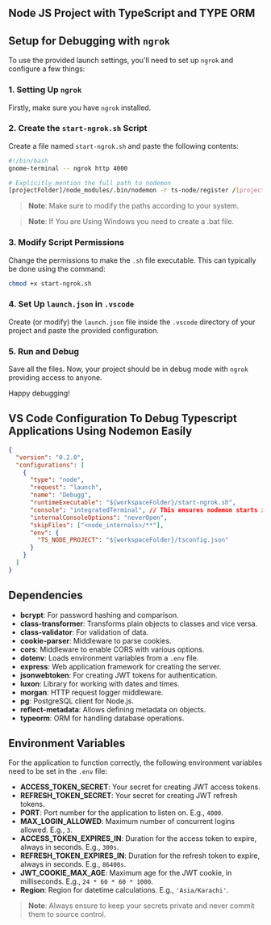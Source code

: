## Node JS Project with TypeScript and TYPE ORM

## Setup for Debugging with `ngrok`

To use the provided launch settings, you'll need to set up `ngrok` and configure a few things:

### 1. Setting Up `ngrok`

Firstly, make sure you have `ngrok` installed.

### 2. Create the `start-ngrok.sh` Script

Create a file named `start-ngrok.sh` and paste the following contents:

```bash
#!/bin/bash
gnome-terminal -- ngrok http 4000

# Explicitly mention the full path to nodemon
[projectFolder]/node_modules/.bin/nodemon -r ts-node/register /[projectFolder]/src/server.ts
```

> **Note**: Make sure to modify the paths according to your system.

> **Note**: If You are Using Windows you need to create a .bat file.

### 3. Modify Script Permissions

Change the permissions to make the `.sh` file executable. This can typically be done using the command:

```bash
chmod +x start-ngrok.sh
```

### 4. Set Up `launch.json` in `.vscode`

Create (or modify) the `launch.json` file inside the `.vscode` directory of your project and paste the provided configuration.

### 5. Run and Debug

Save all the files. Now, your project should be in debug mode with `ngrok` providing access to anyone.

Happy debugging!

## VS Code Configuration To Debug Typescript Applications Using Nodemon Easily

```json
{
  "version": "0.2.0",
  "configurations": [
    {
      "type": "node",
      "request": "launch",
      "name": "Debugg",
      "runtimeExecutable": "${workspaceFolder}/start-ngrok.sh",
      "console": "integratedTerminal", // This ensures nodemon starts in the VS Code terminal
      "internalConsoleOptions": "neverOpen",
      "skipFiles": ["<node_internals>/**"],
      "env": {
        "TS_NODE_PROJECT": "${workspaceFolder}/tsconfig.json"
      }
    }
  ]
}
```

## Dependencies

- **bcrypt**: For password hashing and comparison.
- **class-transformer**: Transforms plain objects to classes and vice versa.
- **class-validator**: For validation of data.
- **cookie-parser**: Middleware to parse cookies.
- **cors**: Middleware to enable CORS with various options.
- **dotenv**: Loads environment variables from a `.env` file.
- **express**: Web application framework for creating the server.
- **jsonwebtoken**: For creating JWT tokens for authentication.
- **luxon**: Library for working with dates and times.
- **morgan**: HTTP request logger middleware.
- **pg**: PostgreSQL client for Node.js.
- **reflect-metadata**: Allows defining metadata on objects.
- **typeorm**: ORM for handling database operations.

## Environment Variables

For the application to function correctly, the following environment variables need to be set in the `.env` file:

- **ACCESS_TOKEN_SECRET**: Your secret for creating JWT access tokens.
- **REFRESH_TOKEN_SECRET**: Your secret for creating JWT refresh tokens.
- **PORT**: Port number for the application to listen on. E.g., `4000`.
- **MAX_LOGIN_ALLOWED**: Maximum number of concurrent logins allowed. E.g., `3`.
- **ACCESS_TOKEN_EXPIRES_IN**: Duration for the access token to expire, always in seconds. E.g., `300s`.
- **REFRESH_TOKEN_EXPIRES_IN**: Duration for the refresh token to expire, always in seconds. E.g., `86400s`.
- **JWT_COOKIE_MAX_AGE**: Maximum age for the JWT cookie, in milliseconds. E.g., `24 * 60 * 60 * 1000`.
- **Region**: Region for datetime calculations. E.g., `'Asia/Karachi'`.

> **Note**: Always ensure to keep your secrets private and never commit them to source control.
